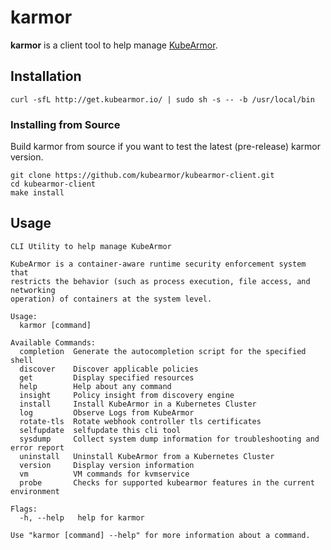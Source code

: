 # karmor

**karmor** is a client tool to help manage [KubeArmor](https://github.com/kubearmor/KubeArmor).

## Installation

```
curl -sfL http://get.kubearmor.io/ | sudo sh -s -- -b /usr/local/bin
```

### Installing from Source 

Build karmor from source if you want to test the latest (pre-release) karmor version.

```
git clone https://github.com/kubearmor/kubearmor-client.git
cd kubearmor-client
make install
```

## Usage

```
CLI Utility to help manage KubeArmor

KubeArmor is a container-aware runtime security enforcement system that
restricts the behavior (such as process execution, file access, and networking
operation) of containers at the system level.

Usage:
  karmor [command]

Available Commands:
  completion  Generate the autocompletion script for the specified shell
  discover    Discover applicable policies
  get         Display specified resources
  help        Help about any command
  insight     Policy insight from discovery engine
  install     Install KubeArmor in a Kubernetes Cluster
  log         Observe Logs from KubeArmor
  rotate-tls  Rotate webhook controller tls certificates
  selfupdate  selfupdate this cli tool
  sysdump     Collect system dump information for troubleshooting and error report
  uninstall   Uninstall KubeArmor from a Kubernetes Cluster
  version     Display version information
  vm          VM commands for kvmservice
  probe       Checks for supported kubearmor features in the current environment       

Flags:
  -h, --help   help for karmor

Use "karmor [command] --help" for more information about a command.
```
